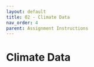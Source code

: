 ```yaml
---
layout: default
title: 02 - Climate Data
nav_order: 4
parent: Assignment Instructions
---
```


# Climate Data